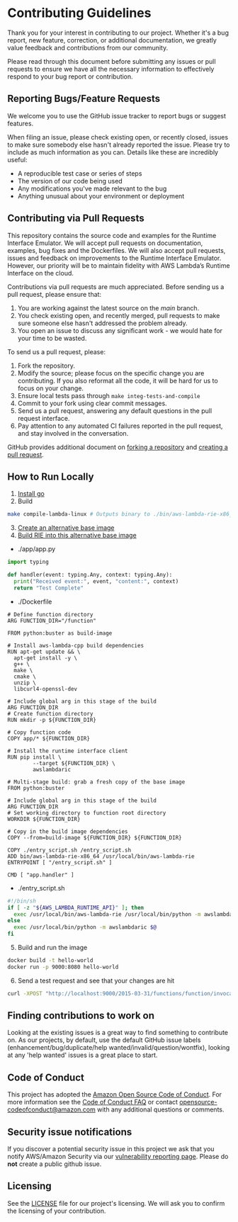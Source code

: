 # Contributing Guidelines

Thank you for your interest in contributing to our project. Whether it's a bug report, new feature, correction, or additional
documentation, we greatly value feedback and contributions from our community.

Please read through this document before submitting any issues or pull requests to ensure we have all the necessary
information to effectively respond to your bug report or contribution.


## Reporting Bugs/Feature Requests

We welcome you to use the GitHub issue tracker to report bugs or suggest features.

When filing an issue, please check existing open, or recently closed, issues to make sure somebody else hasn't already
reported the issue. Please try to include as much information as you can. Details like these are incredibly useful:

* A reproducible test case or series of steps
* The version of our code being used
* Any modifications you've made relevant to the bug
* Anything unusual about your environment or deployment


## Contributing via Pull Requests
This repository contains the source code and examples for the Runtime Interface Emulator. We will accept pull requests on documentation, examples, bug fixes and the Dockerfiles. We will also accept pull requests, issues and feedback on improvements to the Runtime Interface Emulator. However, our priority will be to maintain fidelity with AWS Lambda’s Runtime Interface on the cloud.

Contributions via pull requests are much appreciated. Before sending us a pull request, please ensure that:

1. You are working against the latest source on the *main* branch.
2. You check existing open, and recently merged, pull requests to make sure someone else hasn't addressed the problem already.
3. You open an issue to discuss any significant work - we would hate for your time to be wasted.

To send us a pull request, please:

1. Fork the repository.
2. Modify the source; please focus on the specific change you are contributing. If you also reformat all the code, it will be hard for us to focus on your change.
3. Ensure local tests pass through `make integ-tests-and-compile`
4. Commit to your fork using clear commit messages.
5. Send us a pull request, answering any default questions in the pull request interface.
6. Pay attention to any automated CI failures reported in the pull request, and stay involved in the conversation.

GitHub provides additional document on [forking a repository](https://help.github.com/articles/fork-a-repo/) and
[creating a pull request](https://help.github.com/articles/creating-a-pull-request/).

## How to Run Locally
1. [Install go](https://go.dev/doc/install)
2. Build
```bash
make compile-lambda-linux # Outputs binary to ./bin/aws-lambda-rie-x86_64
```
3. [Create an alternative base image](https://docs.aws.amazon.com/lambda/latest/dg/images-create.html#images-create-from-alt)
4. [Build RIE into this alternative base image](https://docs.aws.amazon.com/lambda/latest/dg/images-test.html#images-test-alternative)
- ./app/app.py
```python
import typing

def handler(event: typing.Any, context: typing.Any):
  print("Received event:", event, "content:", context)
  return "Test Complete"
```
- ./Dockerfile
```
# Define function directory
ARG FUNCTION_DIR="/function"

FROM python:buster as build-image

# Install aws-lambda-cpp build dependencies
RUN apt-get update && \
  apt-get install -y \
  g++ \
  make \
  cmake \
  unzip \
  libcurl4-openssl-dev

# Include global arg in this stage of the build
ARG FUNCTION_DIR
# Create function directory
RUN mkdir -p ${FUNCTION_DIR}

# Copy function code
COPY app/* ${FUNCTION_DIR}

# Install the runtime interface client
RUN pip install \
        --target ${FUNCTION_DIR} \
        awslambdaric

# Multi-stage build: grab a fresh copy of the base image
FROM python:buster

# Include global arg in this stage of the build
ARG FUNCTION_DIR
# Set working directory to function root directory
WORKDIR ${FUNCTION_DIR}

# Copy in the build image dependencies
COPY --from=build-image ${FUNCTION_DIR} ${FUNCTION_DIR}

COPY ./entry_script.sh /entry_script.sh
ADD bin/aws-lambda-rie-x86_64 /usr/local/bin/aws-lambda-rie
ENTRYPOINT [ "/entry_script.sh" ]

CMD [ "app.handler" ]
```
- ./entry_script.sh
```bash
#!/bin/sh
if [ -z "${AWS_LAMBDA_RUNTIME_API}" ]; then
  exec /usr/local/bin/aws-lambda-rie /usr/local/bin/python -m awslambdaric $@
else
  exec /usr/local/bin/python -m awslambdaric $@
fi
```
5. Build and run the image
```bash
docker build -t hello-world
docker run -p 9000:8080 hello-world
```
6. Send a test request and see that your changes are hit
```bash
curl -XPOST "http://localhost:9000/2015-03-31/functions/function/invocations" -d '{}'
```

## Finding contributions to work on
Looking at the existing issues is a great way to find something to contribute on. As our projects, by default, use the default GitHub issue labels (enhancement/bug/duplicate/help wanted/invalid/question/wontfix), looking at any 'help wanted' issues is a great place to start.


## Code of Conduct
This project has adopted the [Amazon Open Source Code of Conduct](https://aws.github.io/code-of-conduct).
For more information see the [Code of Conduct FAQ](https://aws.github.io/code-of-conduct-faq) or contact
opensource-codeofconduct@amazon.com with any additional questions or comments.


## Security issue notifications
If you discover a potential security issue in this project we ask that you notify AWS/Amazon Security via our [vulnerability reporting page](http://aws.amazon.com/security/vulnerability-reporting/). Please do **not** create a public github issue.


## Licensing

See the [LICENSE](LICENSE) file for our project's licensing. We will ask you to confirm the licensing of your contribution.
